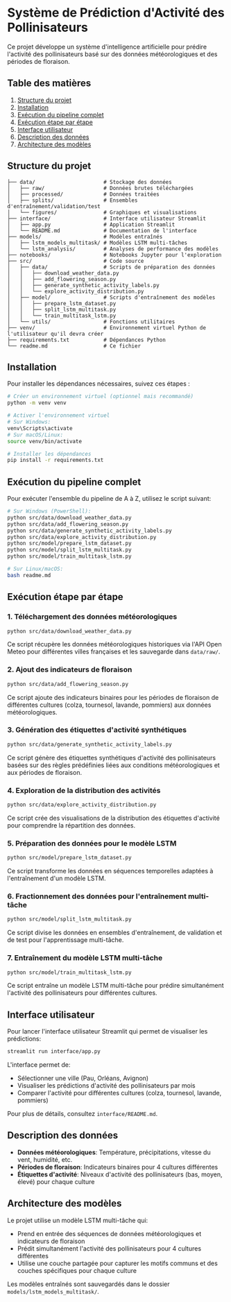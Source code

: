 # Système de Prédiction d'Activité des Pollinisateurs

Ce projet développe un système d'intelligence artificielle pour prédire l'activité des pollinisateurs basé sur des données météorologiques et des périodes de floraison.

## Table des matières

1. [Structure du projet](#structure-du-projet)
2. [Installation](#installation)
3. [Exécution du pipeline complet](#exécution-du-pipeline-complet)
4. [Exécution étape par étape](#exécution-étape-par-étape)
5. [Interface utilisateur](#interface-utilisateur)
6. [Description des données](#description-des-données)
7. [Architecture des modèles](#architecture-des-modèles)

## Structure du projet

```
├── data/                      # Stockage des données
│   ├── raw/                   # Données brutes téléchargées
│   ├── processed/             # Données traitées
│   ├── splits/                # Ensembles d'entraînement/validation/test
│   └── figures/               # Graphiques et visualisations
├── interface/                 # Interface utilisateur Streamlit
│   ├── app.py                 # Application Streamlit
│   └── README.md              # Documentation de l'interface
├── models/                    # Modèles entraînés
│   ├── lstm_models_multitask/ # Modèles LSTM multi-tâches
│   └── lstm_analysis/         # Analyses de performance des modèles
├── notebooks/                 # Notebooks Jupyter pour l'exploration
├── src/                       # Code source
│   ├── data/                  # Scripts de préparation des données
│   │   ├── download_weather_data.py
│   │   ├── add_flowering_season.py
│   │   ├── generate_synthetic_activity_labels.py
│   │   └── explore_activity_distribution.py
│   ├── model/                 # Scripts d'entraînement des modèles
│   │   ├── prepare_lstm_dataset.py
│   │   ├── split_lstm_multitask.py
│   │   └── train_multitask_lstm.py
│   └── utils/                 # Fonctions utilitaires
├── venv/                      # Environnement virtuel Python de l'utilisateur qu'il devra créer
├── requirements.txt           # Dépendances Python
└── readme.md                  # Ce fichier
```

## Installation

Pour installer les dépendances nécessaires, suivez ces étapes :

```bash
# Créer un environnement virtuel (optionnel mais recommandé)
python -m venv venv

# Activer l'environnement virtuel
# Sur Windows:
venv\Scripts\activate
# Sur macOS/Linux:
source venv/bin/activate

# Installer les dépendances
pip install -r requirements.txt
```

## Exécution du pipeline complet

Pour exécuter l'ensemble du pipeline de A à Z, utilisez le script suivant:

```bash
# Sur Windows (PowerShell):
python src/data/download_weather_data.py
python src/data/add_flowering_season.py
python src/data/generate_synthetic_activity_labels.py
python src/data/explore_activity_distribution.py
python src/model/prepare_lstm_dataset.py
python src/model/split_lstm_multitask.py
python src/model/train_multitask_lstm.py

# Sur Linux/macOS:
bash readme.md
```

## Exécution étape par étape

### 1. Téléchargement des données météorologiques

```bash
python src/data/download_weather_data.py
```
Ce script récupère les données météorologiques historiques via l'API Open Meteo pour différentes villes françaises et les sauvegarde dans `data/raw/`.

### 2. Ajout des indicateurs de floraison

```bash
python src/data/add_flowering_season.py
```
Ce script ajoute des indicateurs binaires pour les périodes de floraison de différentes cultures (colza, tournesol, lavande, pommiers) aux données météorologiques.

### 3. Génération des étiquettes d'activité synthétiques

```bash
python src/data/generate_synthetic_activity_labels.py
```
Ce script génère des étiquettes synthétiques d'activité des pollinisateurs basées sur des règles prédéfinies liées aux conditions météorologiques et aux périodes de floraison.

### 4. Exploration de la distribution des activités

```bash
python src/data/explore_activity_distribution.py
```
Ce script crée des visualisations de la distribution des étiquettes d'activité pour comprendre la répartition des données.

### 5. Préparation des données pour le modèle LSTM

```bash
python src/model/prepare_lstm_dataset.py
```
Ce script transforme les données en séquences temporelles adaptées à l'entraînement d'un modèle LSTM.

### 6. Fractionnement des données pour l'entraînement multi-tâche

```bash
python src/model/split_lstm_multitask.py
```
Ce script divise les données en ensembles d'entraînement, de validation et de test pour l'apprentissage multi-tâche.

### 7. Entraînement du modèle LSTM multi-tâche

```bash
python src/model/train_multitask_lstm.py
```
Ce script entraîne un modèle LSTM multi-tâche pour prédire simultanément l'activité des pollinisateurs pour différentes cultures.

## Interface utilisateur

Pour lancer l'interface utilisateur Streamlit qui permet de visualiser les prédictions:

```bash
streamlit run interface/app.py
```

L'interface permet de:
- Sélectionner une ville (Pau, Orléans, Avignon)
- Visualiser les prédictions d'activité des pollinisateurs par mois
- Comparer l'activité pour différentes cultures (colza, tournesol, lavande, pommiers)

Pour plus de détails, consultez `interface/README.md`.

## Description des données

- **Données météorologiques**: Température, précipitations, vitesse du vent, humidité, etc.
- **Périodes de floraison**: Indicateurs binaires pour 4 cultures différentes
- **Étiquettes d'activité**: Niveaux d'activité des pollinisateurs (bas, moyen, élevé) pour chaque culture

## Architecture des modèles

Le projet utilise un modèle LSTM multi-tâche qui:
- Prend en entrée des séquences de données météorologiques et indicateurs de floraison
- Prédit simultanément l'activité des pollinisateurs pour 4 cultures différentes
- Utilise une couche partagée pour capturer les motifs communs et des couches spécifiques pour chaque culture

Les modèles entraînés sont sauvegardés dans le dossier `models/lstm_models_multitask/`.
